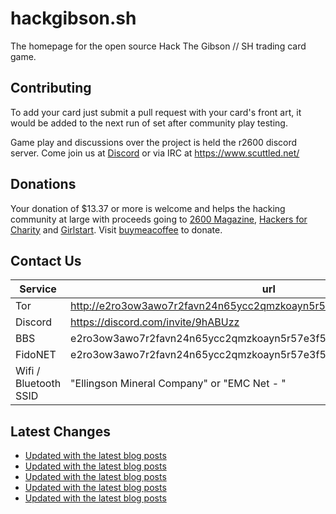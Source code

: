 # hackgibson.sh
The homepage for the open source Hack The Gibson // SH trading card game.


## Contributing

To add your card just submit a pull request with your card's front art, it would be added to the next run of set after community play testing.

Game play and discussions over the project is held the r2600 discord server. Come join us at [Discord](https://discord.com/invite/9hABUzz) or via IRC at https://www.scuttled.net/


## Donations

Your donation of $13.37 or more is welcome and helps the hacking community at large with proceeds going to [2600 Magazine](https://2600.com/), [Hackers for Charity](https://hackersforcharity.org) and [Girlstart](https://girlstart.org).  Visit [buymeacoffee](https://www.buymeacoffee.com/hackgibson.sh) to donate.


## Contact Us

Service | url
-|-
Tor | http://e2ro3ow3awo7r2favn24n65ycc2qmzkoayn5r57e3f56nvjwdcgg32ad.onion
Discord | https://discord.com/invite/9hABUzz
BBS | e2ro3ow3awo7r2favn24n65ycc2qmzkoayn5r57e3f56nvjwdcgg32ad.onion:23
FidoNET | e2ro3ow3awo7r2favn24n65ycc2qmzkoayn5r57e3f56nvjwdcgg32ad.onion:24554
Wifi / Bluetooth SSID | "Ellingson Mineral Company" or "EMC Net - <fidonet address>"

## Latest Changes
<!-- BLOG-POST-LIST:START -->
- [Updated with the latest blog posts](https://github.com/DFW2600/hackgibson.sh/commit/6e54fba4554b7f3a8d16f349fcb39dddd67b66b9)
- [Updated with the latest blog posts](https://github.com/DFW2600/hackgibson.sh/commit/7785489c21fbc2ab42d3368207e6072324bc1c19)
- [Updated with the latest blog posts](https://github.com/DFW2600/hackgibson.sh/commit/2d15dbe9e7a0f2d781e9b3f578afa8f5c34b566c)
- [Updated with the latest blog posts](https://github.com/DFW2600/hackgibson.sh/commit/9773d926a0997f35b8e615feecb97202c879a671)
- [Updated with the latest blog posts](https://github.com/DFW2600/hackgibson.sh/commit/5d07f987072a6137987b0e94fd73c8fa9dd59113)
<!-- BLOG-POST-LIST:END -->
